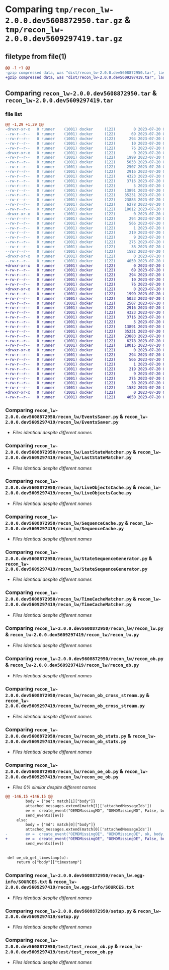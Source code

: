 # Comparing `tmp/recon_lw-2.0.0.dev5608872950.tar.gz` & `tmp/recon_lw-2.0.0.dev5609297419.tar.gz`

## filetype from file(1)

```diff
@@ -1 +1 @@
-gzip compressed data, was "dist/recon_lw-2.0.0.dev5608872950.tar", last modified: Thu Jul 20 08:48:58 2023, max compression
+gzip compressed data, was "dist/recon_lw-2.0.0.dev5609297419.tar", last modified: Thu Jul 20 09:31:55 2023, max compression
```

## Comparing `recon_lw-2.0.0.dev5608872950.tar` & `recon_lw-2.0.0.dev5609297419.tar`

### file list

```diff
@@ -1,29 +1,29 @@
-drwxr-xr-x   0 runner    (1001) docker     (122)        0 2023-07-20 08:48:58.000000 recon_lw-2.0.0.dev5608872950/
--rw-r--r--   0 runner    (1001) docker     (122)       69 2023-07-20 08:48:06.000000 recon_lw-2.0.0.dev5608872950/MANIFEST.in
--rw-r--r--   0 runner    (1001) docker     (122)      294 2023-07-20 08:48:58.000000 recon_lw-2.0.0.dev5608872950/PKG-INFO
--rw-r--r--   0 runner    (1001) docker     (122)       10 2023-07-20 08:48:06.000000 recon_lw-2.0.0.dev5608872950/README.md
--rw-r--r--   0 runner    (1001) docker     (122)       76 2023-07-20 08:48:34.000000 recon_lw-2.0.0.dev5608872950/package_info.json
-drwxr-xr-x   0 runner    (1001) docker     (122)        0 2023-07-20 08:48:58.000000 recon_lw-2.0.0.dev5608872950/recon_lw/
--rw-r--r--   0 runner    (1001) docker     (122)     1999 2023-07-20 08:48:06.000000 recon_lw-2.0.0.dev5608872950/recon_lw/EventsSaver.py
--rw-r--r--   0 runner    (1001) docker     (122)     5033 2023-07-20 08:48:06.000000 recon_lw-2.0.0.dev5608872950/recon_lw/LastStateMatcher.py
--rw-r--r--   0 runner    (1001) docker     (122)     2507 2023-07-20 08:48:06.000000 recon_lw-2.0.0.dev5608872950/recon_lw/LiveObjectsCache.py
--rw-r--r--   0 runner    (1001) docker     (122)     2916 2023-07-20 08:48:06.000000 recon_lw-2.0.0.dev5608872950/recon_lw/SequenceCache.py
--rw-r--r--   0 runner    (1001) docker     (122)     4323 2023-07-20 08:48:06.000000 recon_lw-2.0.0.dev5608872950/recon_lw/StateSequenceGenerator.py
--rw-r--r--   0 runner    (1001) docker     (122)     3716 2023-07-20 08:48:06.000000 recon_lw-2.0.0.dev5608872950/recon_lw/TimeCacheMatcher.py
--rw-r--r--   0 runner    (1001) docker     (122)        5 2023-07-20 08:48:06.000000 recon_lw-2.0.0.dev5608872950/recon_lw/__init__.py
--rw-r--r--   0 runner    (1001) docker     (122)    13891 2023-07-20 08:48:06.000000 recon_lw-2.0.0.dev5608872950/recon_lw/recon_lw.py
--rw-r--r--   0 runner    (1001) docker     (122)    35231 2023-07-20 08:48:06.000000 recon_lw-2.0.0.dev5608872950/recon_lw/recon_ob.py
--rw-r--r--   0 runner    (1001) docker     (122)    23883 2023-07-20 08:48:06.000000 recon_lw-2.0.0.dev5608872950/recon_lw/recon_ob_cross_stream.py
--rw-r--r--   0 runner    (1001) docker     (122)     6278 2023-07-20 08:48:06.000000 recon_lw-2.0.0.dev5608872950/recon_lw/recon_ob_stats.py
--rw-r--r--   0 runner    (1001) docker     (122)    18012 2023-07-20 08:48:06.000000 recon_lw-2.0.0.dev5608872950/recon_lw/recon_oe_ob.py
-drwxr-xr-x   0 runner    (1001) docker     (122)        0 2023-07-20 08:48:58.000000 recon_lw-2.0.0.dev5608872950/recon_lw.egg-info/
--rw-r--r--   0 runner    (1001) docker     (122)      294 2023-07-20 08:48:58.000000 recon_lw-2.0.0.dev5608872950/recon_lw.egg-info/PKG-INFO
--rw-r--r--   0 runner    (1001) docker     (122)      566 2023-07-20 08:48:58.000000 recon_lw-2.0.0.dev5608872950/recon_lw.egg-info/SOURCES.txt
--rw-r--r--   0 runner    (1001) docker     (122)        1 2023-07-20 08:48:58.000000 recon_lw-2.0.0.dev5608872950/recon_lw.egg-info/dependency_links.txt
--rw-r--r--   0 runner    (1001) docker     (122)      219 2023-07-20 08:48:58.000000 recon_lw-2.0.0.dev5608872950/recon_lw.egg-info/requires.txt
--rw-r--r--   0 runner    (1001) docker     (122)        9 2023-07-20 08:48:58.000000 recon_lw-2.0.0.dev5608872950/recon_lw.egg-info/top_level.txt
--rw-r--r--   0 runner    (1001) docker     (122)      275 2023-07-20 08:48:06.000000 recon_lw-2.0.0.dev5608872950/requirements.txt
--rw-r--r--   0 runner    (1001) docker     (122)       38 2023-07-20 08:48:58.000000 recon_lw-2.0.0.dev5608872950/setup.cfg
--rw-r--r--   0 runner    (1001) docker     (122)     1582 2023-07-20 08:48:06.000000 recon_lw-2.0.0.dev5608872950/setup.py
-drwxr-xr-x   0 runner    (1001) docker     (122)        0 2023-07-20 08:48:58.000000 recon_lw-2.0.0.dev5608872950/test/
--rw-r--r--   0 runner    (1001) docker     (122)     4050 2023-07-20 08:48:06.000000 recon_lw-2.0.0.dev5608872950/test/test_recon_ob.py
+drwxr-xr-x   0 runner    (1001) docker     (122)        0 2023-07-20 09:31:55.000000 recon_lw-2.0.0.dev5609297419/
+-rw-r--r--   0 runner    (1001) docker     (122)       69 2023-07-20 09:31:04.000000 recon_lw-2.0.0.dev5609297419/MANIFEST.in
+-rw-r--r--   0 runner    (1001) docker     (122)      294 2023-07-20 09:31:55.000000 recon_lw-2.0.0.dev5609297419/PKG-INFO
+-rw-r--r--   0 runner    (1001) docker     (122)       10 2023-07-20 09:31:04.000000 recon_lw-2.0.0.dev5609297419/README.md
+-rw-r--r--   0 runner    (1001) docker     (122)       76 2023-07-20 09:31:32.000000 recon_lw-2.0.0.dev5609297419/package_info.json
+drwxr-xr-x   0 runner    (1001) docker     (122)        0 2023-07-20 09:31:55.000000 recon_lw-2.0.0.dev5609297419/recon_lw/
+-rw-r--r--   0 runner    (1001) docker     (122)     1999 2023-07-20 09:31:04.000000 recon_lw-2.0.0.dev5609297419/recon_lw/EventsSaver.py
+-rw-r--r--   0 runner    (1001) docker     (122)     5033 2023-07-20 09:31:04.000000 recon_lw-2.0.0.dev5609297419/recon_lw/LastStateMatcher.py
+-rw-r--r--   0 runner    (1001) docker     (122)     2507 2023-07-20 09:31:04.000000 recon_lw-2.0.0.dev5609297419/recon_lw/LiveObjectsCache.py
+-rw-r--r--   0 runner    (1001) docker     (122)     2916 2023-07-20 09:31:04.000000 recon_lw-2.0.0.dev5609297419/recon_lw/SequenceCache.py
+-rw-r--r--   0 runner    (1001) docker     (122)     4323 2023-07-20 09:31:04.000000 recon_lw-2.0.0.dev5609297419/recon_lw/StateSequenceGenerator.py
+-rw-r--r--   0 runner    (1001) docker     (122)     3716 2023-07-20 09:31:04.000000 recon_lw-2.0.0.dev5609297419/recon_lw/TimeCacheMatcher.py
+-rw-r--r--   0 runner    (1001) docker     (122)        5 2023-07-20 09:31:04.000000 recon_lw-2.0.0.dev5609297419/recon_lw/__init__.py
+-rw-r--r--   0 runner    (1001) docker     (122)    13891 2023-07-20 09:31:04.000000 recon_lw-2.0.0.dev5609297419/recon_lw/recon_lw.py
+-rw-r--r--   0 runner    (1001) docker     (122)    35231 2023-07-20 09:31:04.000000 recon_lw-2.0.0.dev5609297419/recon_lw/recon_ob.py
+-rw-r--r--   0 runner    (1001) docker     (122)    23883 2023-07-20 09:31:04.000000 recon_lw-2.0.0.dev5609297419/recon_lw/recon_ob_cross_stream.py
+-rw-r--r--   0 runner    (1001) docker     (122)     6278 2023-07-20 09:31:04.000000 recon_lw-2.0.0.dev5609297419/recon_lw/recon_ob_stats.py
+-rw-r--r--   0 runner    (1001) docker     (122)    18015 2023-07-20 09:31:04.000000 recon_lw-2.0.0.dev5609297419/recon_lw/recon_oe_ob.py
+drwxr-xr-x   0 runner    (1001) docker     (122)        0 2023-07-20 09:31:55.000000 recon_lw-2.0.0.dev5609297419/recon_lw.egg-info/
+-rw-r--r--   0 runner    (1001) docker     (122)      294 2023-07-20 09:31:55.000000 recon_lw-2.0.0.dev5609297419/recon_lw.egg-info/PKG-INFO
+-rw-r--r--   0 runner    (1001) docker     (122)      566 2023-07-20 09:31:55.000000 recon_lw-2.0.0.dev5609297419/recon_lw.egg-info/SOURCES.txt
+-rw-r--r--   0 runner    (1001) docker     (122)        1 2023-07-20 09:31:55.000000 recon_lw-2.0.0.dev5609297419/recon_lw.egg-info/dependency_links.txt
+-rw-r--r--   0 runner    (1001) docker     (122)      219 2023-07-20 09:31:55.000000 recon_lw-2.0.0.dev5609297419/recon_lw.egg-info/requires.txt
+-rw-r--r--   0 runner    (1001) docker     (122)        9 2023-07-20 09:31:55.000000 recon_lw-2.0.0.dev5609297419/recon_lw.egg-info/top_level.txt
+-rw-r--r--   0 runner    (1001) docker     (122)      275 2023-07-20 09:31:04.000000 recon_lw-2.0.0.dev5609297419/requirements.txt
+-rw-r--r--   0 runner    (1001) docker     (122)       38 2023-07-20 09:31:55.000000 recon_lw-2.0.0.dev5609297419/setup.cfg
+-rw-r--r--   0 runner    (1001) docker     (122)     1582 2023-07-20 09:31:04.000000 recon_lw-2.0.0.dev5609297419/setup.py
+drwxr-xr-x   0 runner    (1001) docker     (122)        0 2023-07-20 09:31:55.000000 recon_lw-2.0.0.dev5609297419/test/
+-rw-r--r--   0 runner    (1001) docker     (122)     4050 2023-07-20 09:31:04.000000 recon_lw-2.0.0.dev5609297419/test/test_recon_ob.py
```

### Comparing `recon_lw-2.0.0.dev5608872950/recon_lw/EventsSaver.py` & `recon_lw-2.0.0.dev5609297419/recon_lw/EventsSaver.py`

 * *Files identical despite different names*

### Comparing `recon_lw-2.0.0.dev5608872950/recon_lw/LastStateMatcher.py` & `recon_lw-2.0.0.dev5609297419/recon_lw/LastStateMatcher.py`

 * *Files identical despite different names*

### Comparing `recon_lw-2.0.0.dev5608872950/recon_lw/LiveObjectsCache.py` & `recon_lw-2.0.0.dev5609297419/recon_lw/LiveObjectsCache.py`

 * *Files identical despite different names*

### Comparing `recon_lw-2.0.0.dev5608872950/recon_lw/SequenceCache.py` & `recon_lw-2.0.0.dev5609297419/recon_lw/SequenceCache.py`

 * *Files identical despite different names*

### Comparing `recon_lw-2.0.0.dev5608872950/recon_lw/StateSequenceGenerator.py` & `recon_lw-2.0.0.dev5609297419/recon_lw/StateSequenceGenerator.py`

 * *Files identical despite different names*

### Comparing `recon_lw-2.0.0.dev5608872950/recon_lw/TimeCacheMatcher.py` & `recon_lw-2.0.0.dev5609297419/recon_lw/TimeCacheMatcher.py`

 * *Files identical despite different names*

### Comparing `recon_lw-2.0.0.dev5608872950/recon_lw/recon_lw.py` & `recon_lw-2.0.0.dev5609297419/recon_lw/recon_lw.py`

 * *Files identical despite different names*

### Comparing `recon_lw-2.0.0.dev5608872950/recon_lw/recon_ob.py` & `recon_lw-2.0.0.dev5609297419/recon_lw/recon_ob.py`

 * *Files identical despite different names*

### Comparing `recon_lw-2.0.0.dev5608872950/recon_lw/recon_ob_cross_stream.py` & `recon_lw-2.0.0.dev5609297419/recon_lw/recon_ob_cross_stream.py`

 * *Files identical despite different names*

### Comparing `recon_lw-2.0.0.dev5608872950/recon_lw/recon_ob_stats.py` & `recon_lw-2.0.0.dev5609297419/recon_lw/recon_ob_stats.py`

 * *Files identical despite different names*

### Comparing `recon_lw-2.0.0.dev5608872950/recon_lw/recon_oe_ob.py` & `recon_lw-2.0.0.dev5609297419/recon_lw/recon_oe_ob.py`

 * *Files 0% similar despite different names*

```diff
@@ -146,15 +146,15 @@
         body = {"oe": match[1]["body"]}
         attached_messages.extend(match[1]['attachedMessageIds'])
         ev =  create_event("OEMDMissingMD", "OEMDMissingMD", False, body, attached_messages)
         send_events([ev])
     else:
         body = {"md": match[0]["body"]}
         attached_messages.extend(match[0]['attachedMessageIds'])
-        ev =  create_event("OEMDMissingOE", "OEMDMissingOE", ok, body, attached_messages)
+        ev =  create_event("OEMDMissingOE", "OEMDMissingOE", False, body, attached_messages)
         send_events([ev])
 
 
 def oe_ob_get_timestamp(o):
     return o["body"]["timestamp"]
```

### Comparing `recon_lw-2.0.0.dev5608872950/recon_lw.egg-info/SOURCES.txt` & `recon_lw-2.0.0.dev5609297419/recon_lw.egg-info/SOURCES.txt`

 * *Files identical despite different names*

### Comparing `recon_lw-2.0.0.dev5608872950/setup.py` & `recon_lw-2.0.0.dev5609297419/setup.py`

 * *Files identical despite different names*

### Comparing `recon_lw-2.0.0.dev5608872950/test/test_recon_ob.py` & `recon_lw-2.0.0.dev5609297419/test/test_recon_ob.py`

 * *Files identical despite different names*


